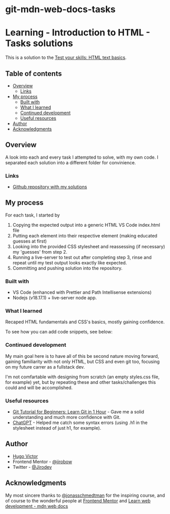 # git-mdn-web-docs-tasks

# Learning - Introduction to HTML - Tasks solutions

This is a solution to the [Test your skills: HTML text basics](https://developer.mozilla.org/en-US/docs/Learn/HTML/Introduction_to_HTML/Test_your_skills:_HTML_text_basics).

## Table of contents

- [Overview](#overview)
  - [Links](#links)
- [My process](#my-process)
  - [Built with](#built-with)
  - [What I learned](#what-i-learned)
  - [Continued development](#continued-development)
  - [Useful resources](#useful-resources)
- [Author](#author)
- [Acknowledgments](#acknowledgments)

## Overview

A look into each and every task I attempted to solve, with my own code. I separated each solution into a different folder for convinience.

### Links

- [Github repository with my solutions](https://github.com/Jirobow/git-mdn-web-docs-tasks)

## My process

For each task, I started by

1. Copying the expected output into a generic HTML VS Code index.html file
2. Putting each element into their respective element (making educated guesses at first)
3. Looking into the provided CSS stylesheet and reassessing (if necessary) my 'guesses' from step 2.
4. Running a live-server to test out after completing step 3, rinse and repeat until my test output looks exactly like expected.
5. Committing and pushing solution into the repository.

### Built with

- VS Code (enhanced with Prettier and Path Intellisense extensions)
- Nodejs (v18.17.1) + live-server node app.

### What I learned

Recaped HTML fundamentals and CSS's basics, mostly gaining confidence.

To see how you can add code snippets, see below:

### Continued development

My main goal here is to have all of this be second nature moving forward, gaining familiarity with not only HTML, but CSS and even git too, focusing on my future carrer as a fullstack dev.

I'm not comfartable with designing from scratch (an empty styles.css file, for example) yet, but by repeating these and other tasks/challenges this could and will be accomplished.

### Useful resources

- [Git Tutorial for Beginners: Learn Git in 1 Hour](https://youtu.be/8JJ101D3knE) - Gave me a solid understanding and much more confidence with Git.
- [ChatGPT](https://chat.openai.com) - Helped me catch some syntax errors (using .h1 in the stylesheet instead of just h1, for example).

## Author

- [Hugo Victor](https://www.linkedin.com/in/hugo-v-silva/)
- Frontend Mentor - [@jirobow](https://www.frontendmentor.io/profile/Jirobow)
- Twitter - [@Jirodev](https://twitter.com/JirobowDev)

## Acknowledgments

My most sincere thanks to [@jonasschmedtman](https://twitter.com/jonasschmedtman) for the inspiring course, and of course to the wonderful people at [Frontend Mentor](https://www.frontendmentor.io/) and [Learn web development - mdn web docs](https://developer.mozilla.org/en-US/docs/Learn)
